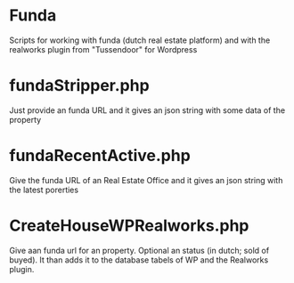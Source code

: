 # Funda
Scripts for working with funda (dutch real estate platform) and with the realworks plugin from "Tussendoor" for Wordpress

fundaStripper.php
========================================
Just provide an funda URL and it gives an json string with some data of the property

fundaRecentActive.php
========================================
Give the funda URL of an Real Estate Office and it gives an json string with the latest porerties

CreateHouseWPRealworks.php
========================================
Give aan funda url for an property. Optional an status (in dutch; sold of buyed). It than adds it to the database tabels of WP and the Realworks plugin.
